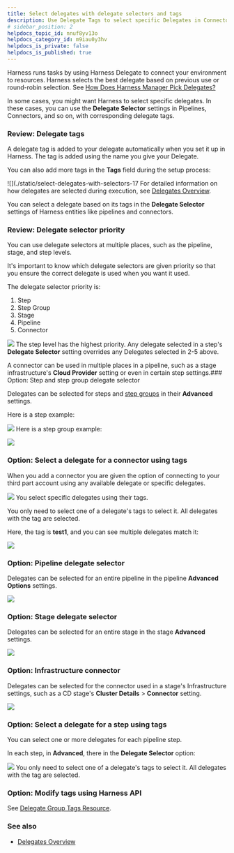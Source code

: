 ```yaml
---
title: Select delegates with delegate selectors and tags
description: Use Delegate Tags to select specific Delegates in Connectors, steps, and more.
# sidebar_position: 2
helpdocs_topic_id: nnuf8yv13o
helpdocs_category_id: m9iau0y3hv
helpdocs_is_private: false
helpdocs_is_published: true
---
```


Harness runs tasks by using Harness Delegate to connect your environment to resources. Harness selects the best delegate based on previous use or round-robin selection. See [How Does Harness Manager Pick Delegates?](../delegates-overview.md#how-does-harness-manager-pick-delegates)

In some cases, you might want Harness to select specific delegates. In these cases, you can use the **Delegate Selector** settings in Pipelines, Connectors, and so on, with corresponding delegate tags.

### Review: Delegate tags

A delegate tag is added to your delegate automatically when you set it up in Harness. The tag is added using the name you give your Delegate.

You can also add more tags in the **Tags** field during the setup process:

![](./static/select-delegates-with-selectors-17
For detailed information on how delegates are selected during execution, see [Delegates Overview](../delegates-overview.md).

You can select a delegate based on its tags in the **Delegate Selector** settings of Harness entities like pipelines and connectors.

### Review: Delegate selector priority

You can use delegate selectors at multiple places, such as the pipeline, stage, and step levels.

It's important to know which delegate selectors are given priority so that you ensure the correct delegate is used when you want it used.

The delegate selector priority is:

1. Step
2. Step Group
3. Stage
4. Pipeline
5. Connector

![](./static/select-delegates-with-selectors-18.png)
The step level has the highest priority. Any delegate selected in a step's **Delegate Selector** setting overrides any Delegates selected in 2-5 above.

A connector can be used in multiple places in a pipeline, such as a stage infrastructure's **Cloud Provider** setting or even in certain step settings.### Option: Step and step group delegate selector

Delegates can be selected for steps and [step groups](https://docs.harness.io/article/ihnuhrtxe3-run-steps-in-parallel-using-a-step-group) in their **Advanced** settings.

Here is a step example:

![](./static/select-delegates-with-selectors-19.png)
Here is a step group example:

![](./static/select-delegates-with-selectors-20.png)
### Option: Select a delegate for a connector using tags

When you add a connector you are given the option of connecting to your third part account using any available delegate or specific delegates.

![](./static/select-delegates-with-selectors-21.png)
You select specific delegates using their tags.

You only need to select one of a delegate's tags to select it. All delegates with the tag are selected.

Here, the tag is **test1**, and you can see multiple delegates match it:

![](./static/select-delegates-with-selectors-22.png)
### Option: Pipeline delegate selector

Delegates can be selected for an entire pipeline in the pipeline **Advanced Options** settings.

![](./static/select-delegates-with-selectors-23.png)
### Option: Stage delegate selector

Delegates can be selected for an entire stage in the stage **Advanced** settings.

![](./static/select-delegates-with-selectors-24.png)
### Option: Infrastructure connector

Delegates can be selected for the connector used in a stage's Infrastructure settings, such as a CD stage's **Cluster Details** > **Connector** setting.

![](./static/select-delegates-with-selectors-25.png)
### Option: Select a delegate for a step using tags

You can select one or more delegates for each pipeline step.

In each step, in **Advanced**, there in the **Delegate Selector** option:

![](./static/select-delegates-with-selectors-26.png)
You only need to select one of a delegate's tags to select it. All delegates with the tag are selected.

### Option: Modify tags using Harness API

See [Delegate Group Tags Resource](https://harness.io/docs/api/tag/Delegate-Group-Tags-Resource/).

### See also

* [Delegates Overview](../delegates-overview.md)

